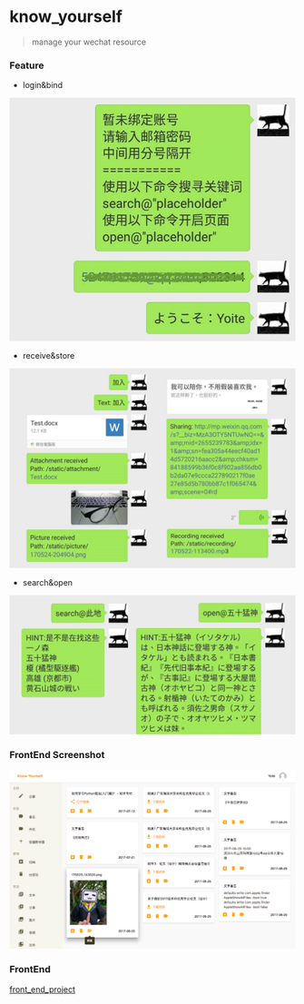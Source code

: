 # know_yourself

>manage your wechat resource

### Feature

* login&bind

![screenshot](https://github.com/Packedcat/know_yourself/blob/master/screenshot/login&bind.png)

* receive&store

![screenshot](https://github.com/Packedcat/know_yourself/blob/master/screenshot/receive&store.png)

* search&open

![screenshot](https://github.com/Packedcat/know_yourself/blob/master/screenshot/search&open.png)

### FrontEnd Screenshot

![screenshot](https://github.com/Packedcat/know_yourself/blob/master/screenshot/screenshot.png)

### FrontEnd

[front_end_project](https://github.com/Packedcat/know_yourself_fe)
